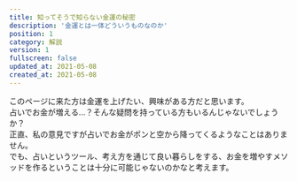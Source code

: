 ```yaml
---
title: 知ってそうで知らない金運の秘密
description: '金運とは一体どういうものなのか'
position: 1
category: 解説
version: 1
fullscreen: false
updated_at: 2021-05-08
created_at: 2021-05-08
---
```


このページに来た方は金運を上げたい、興味がある方だと思います。<br>
占いでお金が増える…？そんな疑問を持っている方もいるんじゃないでしょうか？<br>
正直、私の意見ですが占いでお金がポンと空から降ってくるようなことはありません。<br>
でも、占いというツール、考え方を通じて良い暮らしをする、お金を増やすメソッドを作るということは十分に可能じゃないのかなと考えます。<br>
